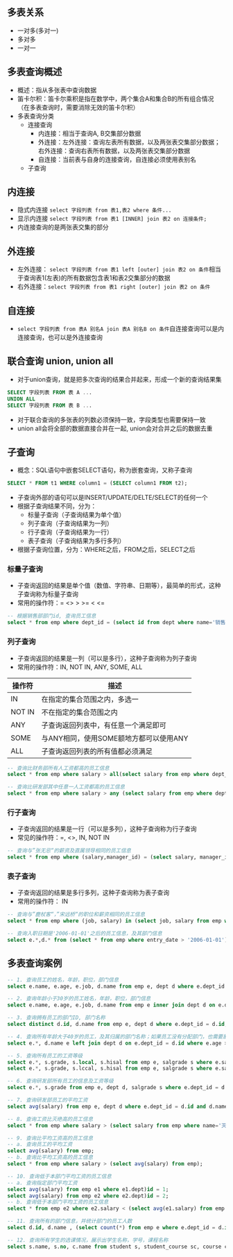 ## 多表关系

- 一对多(多对一)
- 多对多
- 一对一

## 多表查询概述

- 概述：指从多张表中查询数据
- 笛卡尔积：笛卡尔乘积是指在数学中，两个集合A和集合B的所有组合情况（在多表查询时，需要消除无效的笛卡尔积）
- 多表查询分类
  - 连接查询
    - 内连接：相当于查询A, B交集部分数据
    - 外连接：左外连接：查询左表所有数据，以及两张表交集部分数据；右外连接：查询右表所有数据，以及两张表交集部分数据
    - 自连接：当前表与自身的连接查询，自连接必须使用表别名
  - 子查询

## 内连接

- 隐式内连接 `select 字段列表 from 表1,表2 where 条件...`
- 显示内连接 `select 字段列表 from 表1 [INNER] join 表2 on 连接条件;`
- 内连接查询的是两张表交集的部分

## 外连接

- 左外连接： `select 字段列表 from 表1 left [outer] join 表2 on 条件`相当于查询表1(左表)的所有数据包含表1和表2交集部分的数据
- 右外连接：`select 字段列表 from 表1 right [outer] join 表2 on 条件`

## 自连接

- `select 字段列表 from 表A 别名A join 表A 别名B on 条件`自连接查询可以是内连接查询，也可以是外连接查询

## 联合查询 union, union all

- 对于union查询，就是把多次查询的结果合并起来，形成一个新的查询结果集

```sql
SELECT 字段列表 FROM 表 A ...
UNION ALL
SELECT 字段列表 FROM 表 B ...
```

- 对于联合查询的多张表的列数必须保持一致，字段类型也需要保持一致
- union all会将全部的数据直接合并在一起, union会对合并之后的数据去重

## 子查询

- 概念：SQL语句中嵌套SELECT语句，称为嵌套查询，又称子查询

```sql
SELECT * FROM t1 WHERE column1 = (SELECT column1 FROM t2);
```

- 子查询外部的语句可以是INSERT/UPDATE/DELTE/SELECT的任何一个
- 根据子查询结果不同，分为：
  - 标量子查询（子查询结果为单个值）
  - 列子查询（子查询结果为一列）
  - 行子查询（子查询结果为一行）
  - 表子查询（子查询结果为多行多列）
- 根据子查询位置，分为：WHERE之后，FROM之后，SELECT之后

### 标量子查询

- 子查询返回的结果是单个值（数值、字符串、日期等），最简单的形式，这种子查询称为标量子查询
- 常用的操作符：= <> > >= < <=

```sql
-- 根据销售部部门id, 查询员工信息
select * from emp where dept_id = (select id from dept where name='销售部')
```

### 列子查询

- 子查询返回的结果是一列（可以是多行），这种子查询称为列子查询
- 常用的操作符：IN, NOT IN, ANY, SOME, ALL

| 操作符 | 描述                                   |
| ------ | -------------------------------------- |
| IN     | 在指定的集合范围之内，多选一           |
| NOT IN | 不在指定的集合范围之内                 |
| ANY    | 子查询返回列表中，有任意一个满足即可   |
| SOME   | 与ANY相同，使用SOME额地方都可以使用ANY |
| ALL    | 子查询返回列表的所有值都必须满足       |

```sql
-- 查询比财务部所有人工资都高的员工信息
select * from emp where salary > all(select salary from emp where dept_id = (select id from dept where name='财务部'));

-- 查询比研发部其中任意一人工资都高的员工信息
select * from emp where salary > any (select salary from emp where dept_id = (select id from dept where name='研发部'));
```

### 行子查询

- 子查询返回的结果是一行（可以是多列），这种子查询称为行子查询
- 常见的操作符：=, <>, IN, NOT IN

```sql
-- 查询与”张无忌“的薪资及直属领导相同的员工信息
select * from emp where (salary,manager_id) = (select salary, manager_id from emp where name='张无忌');
```

### 表子查询

- 子查询返回的结果是多行多列，这种子查询称为表子查询
- 常用的操作符： IN

```sql
-- 查询与”鹿杖客“，”宋远桥“的职位和薪资相同的员工信息
select * from emp where (job, salary) in (select job, salary from emp where name = "鹿杖客" or name = "宋远桥");

-- 查询入职日期是'2006-01-01'之后的员工信息，及其部门信息
select e.*,d.* from (select * from emp where entry_date > '2006-01-01')e left join dept d on e.dept_id = d.id;
```

## 多表查询案例

```sql
-- 1. 查询员工的姓名，年龄，职位，部门信息
select e.name, e.age, e.job, d.name from emp e, dept d where e.dept_id = d.id; -- 隐式内连接

-- 2. 查询年龄小于30岁的员工姓名，年龄，职位，部门信息
select e.name, e.age, e.job, d.name from emp e inner join dept d on e.dept_id = d.id where e.age < 30; -- 显示内连接

-- 3. 查询拥有员工的部门ID, 部门名称
select distinct d.id, d.name from emp e, dept d where e.dept_id = d.id;

-- 4. 查询所有年龄大于40岁的员工，及其归属的部门名称；如果员工没有分配部门，也需要展示出来
select e.*, d.name e left join dept d on e.dept_id = d.id where e.age > 40;

-- 5. 查询所有员工的工资等级
select e.*, s.grade, s.local, s.hisal from emp e, salgrade s where e.salary >= s.losal and e.salary <= s.hisal;
select e.*, s.grade, s.lccal, s.hisal from emp e, salgrade s where e.salary between s.losal and s.hisal;

-- 6. 查询研发部所有员工的信息及工资等级
select e.*, s.grade from emp e, dept d, salgrade s where e.dept_id = d.id and (e.salary between s.losal and hisal) and d.name = '研发部';

-- 7. 查询研发部员工的平均工资
select avg(salary) from emp e, dept d where e.dept_id = d.id and d.name='研发部';

-- 8. 查询工资比灭绝高的员工信息
select * from emp where salary > (select salary from emp where name='灭绝');

-- 9. 查询比平均工资高的员工信息
-- a. 查询员工的平均工资
select avg(salary) from emp;
-- b. 查询比平均工资高的员工信息
select * from emp where salary > (select avg(salary) from emp);

-- 10. 查询低于本部门平均工资的员工信息
-- a. 查询指定部门平均工资
select avg(salary) from emp e1 where e1.dept)id = 1;
select avg(salary) from emp e2 where e2.dept)id = 2;
-- b. 查询低于本部门平均工资的员工信息
select * from emp e2 where e2.salary < (select avg(e1.salary) from emp e1 where e1.dept_id = e2.dept_id)

-- 11. 查询所有的部门信息，并统计部门的员工人数
select d.id, d.name , (select count(*) from emp e where e.dept_id = d.id) '人数' from dept d;

-- 12. 查询所有学生的选课情况，展示出学生名称，学号，课程名称
select s.name, s.no, c.name from student s, student_course sc, course c where s.id = sc.student_id and sc.course_id = c.id;
```

